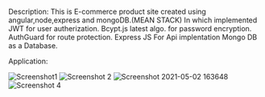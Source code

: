 Description:
This is E-commerce product site created using angular,node,express and mongoDB.(MEAN STACK)
In which implemented JWT for user autherization.
Bcypt.js latest algo. for password encryption.
AuthGuard for route protection.
Express JS For Api implentation
Mongo DB as a Database.


Application:

![Screenshot1](https://user-images.githubusercontent.com/60321387/116814281-bcae6080-ab75-11eb-8d60-6656fdcae97a.png)
![Screenshot 2](https://user-images.githubusercontent.com/60321387/116814495-dac89080-ab76-11eb-98a5-796fc4ded248.png)
![Screenshot 2021-05-02 163648](https://user-images.githubusercontent.com/60321387/116815133-c3d76d80-ab79-11eb-991f-45bc9285a3ec.png)
![Screenshot 4](https://user-images.githubusercontent.com/60321387/116814583-57f40580-ab77-11eb-9eb7-41df0f71bf7b.png)



